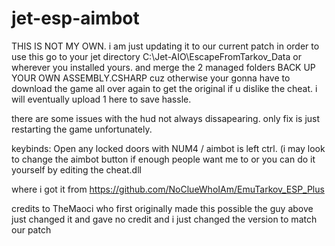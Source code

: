 # jet-esp-aimbot
THIS IS NOT MY OWN.  i am just updating it to our current patch
in order to use this go to your jet directory C:\Jet-AIO\EscapeFromTarkov_Data or wherever you installed yours. and merge the 2 managed folders
BACK UP YOUR OWN ASSEMBLY.CSHARP cuz otherwise your gonna have to download the game all over again to get the original if u dislike the cheat. i will eventually upload 1 here to save hassle.

there are some issues with the hud not always dissapearing. only fix is just restarting the game unfortunately. 

keybinds: Open any locked doors with NUM4 / aimbot is left ctrl. (i may look to change the aimbot button if enough people want me to or you can do it yourself by editing the cheat.dll

where i got it from https://github.com/NoClueWhoIAm/EmuTarkov_ESP_Plus

credits to TheMaoci who first originally made this possible the guy above just changed it and gave no credit and i just changed the version to match our patch

